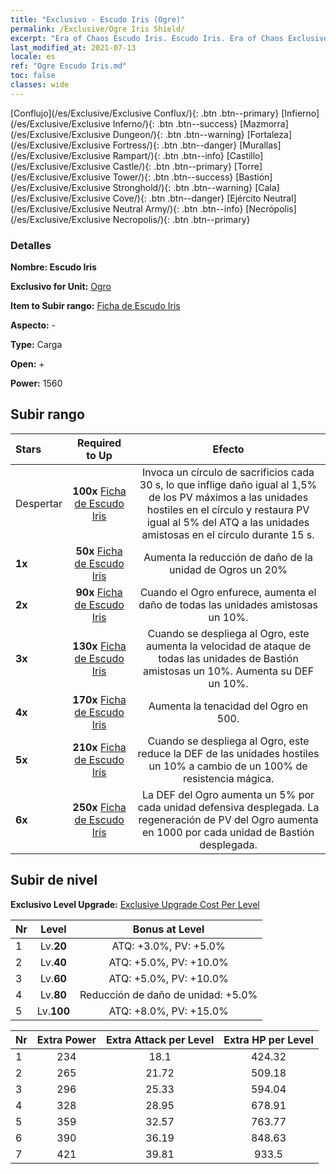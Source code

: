 ```yaml
---
title: "Exclusivo - Escudo Iris (Ogre)"
permalink: /Exclusive/Ogre Iris Shield/
excerpt: "Era of Chaos Escudo Iris. Escudo Iris. Era of Chaos Exclusivo Escudo Iris. Ogro Exclusivo."
last_modified_at: 2021-07-13
locale: es
ref: "Ogre Escudo Iris.md"
toc: false
classes: wide
---
```

 [Conflujo](/es/Exclusive/Exclusive Conflux/){: .btn .btn--primary} [Infierno](/es/Exclusive/Exclusive Inferno/){: .btn .btn--success} [Mazmorra](/es/Exclusive/Exclusive Dungeon/){: .btn .btn--warning} [Fortaleza](/es/Exclusive/Exclusive Fortress/){: .btn .btn--danger} [Murallas](/es/Exclusive/Exclusive Rampart/){: .btn .btn--info} [Castillo](/es/Exclusive/Exclusive Castle/){: .btn .btn--primary} [Torre](/es/Exclusive/Exclusive Tower/){: .btn .btn--success} [Bastión](/es/Exclusive/Exclusive Stronghold/){: .btn .btn--warning} [Cala](/es/Exclusive/Exclusive Cove/){: .btn .btn--danger} [Ejército Neutral](/es/Exclusive/Exclusive Neutral Army/){: .btn .btn--info} [Necrópolis](/es/Exclusive/Exclusive Necropolis/){: .btn .btn--primary} 

### Detalles
 **Nombre: Escudo Iris** 

 **Exclusivo for Unit:** [Ogro](/es/units/Ogre/) 

 **Item to Subir rango:** [Ficha de Escudo Iris](/ItemsES/con_913/)

 **Aspecto:** -

 **Type:** Carga

 **Open:** +

 **Power:** 1560

## Subir rango

  |     Stars    |  Required to Up | Efecto |
  |:-------------|:---------------:|:---------------:|
  |  Despertar  | **100x** [Ficha de Escudo Iris](/ItemsES/con_913/) | Invoca un círculo de sacrificios cada 30 s, lo que inflige daño igual al 1,5% de los PV máximos a las unidades hostiles en el círculo y restaura PV igual al 5% del ATQ a las unidades amistosas en el circulo durante 15 s. |
  | **1x** <i class="fas fa-star"/> | **50x** [Ficha de Escudo Iris](/ItemsES/con_913/) | Aumenta la reducción de daño de la unidad de Ogros un 20% |
  | **2x** <i class="fas fa-star"/> | **90x** [Ficha de Escudo Iris](/ItemsES/con_913/) | Cuando el Ogro enfurece, aumenta el daño de todas las unidades amistosas un 10%. |
  | **3x** <i class="fas fa-star"/> | **130x** [Ficha de Escudo Iris](/ItemsES/con_913/) | Cuando se despliega al Ogro, este aumenta la velocidad de ataque de todas las unidades de Bastión amistosas un 10%. Aumenta su DEF un 10%. |
  | **4x** <i class="fas fa-star"/> | **170x** [Ficha de Escudo Iris](/ItemsES/con_913/) | Aumenta la tenacidad del Ogro en 500. |
  | **5x** <i class="fas fa-star"/> | **210x** [Ficha de Escudo Iris](/ItemsES/con_913/) | Cuando se despliega al Ogro, este reduce la DEF de las unidades hostiles un 10% a cambio de un 100% de resistencia mágica. |
  | **6x** <i class="fas fa-star"/> | **250x** [Ficha de Escudo Iris](/ItemsES/con_913/) | La DEF del Ogro aumenta un 5% por cada unidad defensiva desplegada. La regeneración de PV del Ogro aumenta en 1000 por cada unidad de Bastión desplegada. |


## Subir de nivel
 **Exclusivo Level Upgrade:** [Exclusive Upgrade Cost Per Level](/Exclusive/ExclusiveUpgradeCostPerLevel/)

  |  Nr  |   Level  | Bonus at Level |
  |:-----|:--------:|:--------------:|
  | 1 | Lv.**20** | ATQ: +3.0%, PV: +5.0% |
  | 2 | Lv.**40** | ATQ: +5.0%, PV: +10.0% |
  | 3 | Lv.**60** | ATQ: +5.0%, PV: +10.0% |
  | 4 | Lv.**80** | Reducción de daño de unidad: +5.0% |
  | 5 | Lv.**100** | ATQ: +8.0%, PV: +15.0% |


  |  Nr  |  Extra Power | Extra Attack per Level | Extra HP per Level |
  |:-----|:--------:|:--------:|:--------:|
  | 1 | 234 | 18.1 | 424.32 |
  | 2 | 265 | 21.72 | 509.18 |
  | 3 | 296 | 25.33 | 594.04 |
  | 4 | 328 | 28.95 | 678.91 |
  | 5 | 359 | 32.57 | 763.77 |
  | 6 | 390 | 36.19 | 848.63 |
  | 7 | 421 | 39.81 | 933.5 |


